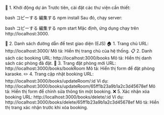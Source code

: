 📍 1. Khởi động dự án
Trước tiên, cài đặt các thư viện cần thiết:

bash
コピーする
編集する
npm install
Sau đó, chạy server:

bash
コピーする
編集する
npm start
Mặc định, ứng dụng chạy trên http://localhost:3000.

📌 2. Danh sách đường dẫn để test giao diện (EJS)
🏠 1. Trang chủ
URL: http://localhost:3000/
Mô tả: Hiển thị trang chủ của hệ thống.
📋 2. Danh sách các booking
URL: http://localhost:3000/books
Mô tả: Hiển thị danh sách các phòng đã đặt.
📝 3. Trang đặt phòng mới
URL: http://localhost:3000/books/bookRoom
Mô tả: Hiển thị form để đặt phòng karaoke.
✏️ 4. Trang cập nhật booking
URL: http://localhost:3000/books/updateRoom/:id
Ví dụ: http://localhost:3000/books/updateRoom/65ff1b23a9b1a2c3d45678ef
Mô tả: Hiển thị form để chỉnh sửa thông tin một booking.
❌ 5. Xác nhận xóa booking
URL: http://localhost:3000/books/delete/:id
Ví dụ: http://localhost:3000/books/delete/65ff1b23a9b1a2c3d45678ef
Mô tả: Hiển thị trang xác nhận trước khi xóa booking.
